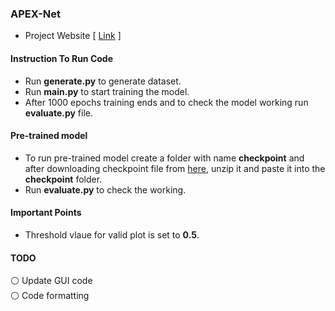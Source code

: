 ### APEX-Net
* Project Website  [ [Link](https://sites.google.com/view/apexnetpaper) ]

#### Instruction To Run Code
* Run **generate.py** to generate dataset.
* Run **main.py** to start training the model.
* After 1000 epochs training ends and to check the model working run **evaluate.py** file.

#### Pre-trained model
* To run pre-trained model create a folder with name **checkpoint** and after downloading checkpoint file from [here](https://drive.google.com/file/d/1THyD7zAukb8Io3kaVx5vxejA9pGh1Oyg/view?usp=sharing), unzip it and paste it into the **checkpoint** folder.
* Run **evaluate.py** to check the working.

#### Important Points
* Threshold vlaue for valid plot is set to **0.5**.

#### TODO
⚪ Update GUI code <br/>
:white_circle: Code formatting
